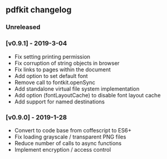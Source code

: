 ## pdfkit changelog

### Unreleased

### [v0.9.1] - 2019-3-04

- Fix setting printing permission
- Fix corruption of string objects in browser
- Fix links to pages within the document
- Add option to set default font
- Remove call to fontkit.openSync
- Add standalone virtual file system implementation
- Add option (fontLayoutCache) to disable font layout cache
- Add support for named destinations

### [v0.9.0] - 2019-1-28

- Convert to code base from coffescript to ES6+
- Fix loading grayscale / transparent PNG files
- Reduce number of calls to async functions
- Implement encryption / access control
